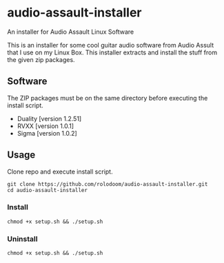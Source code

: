# audio-assault-installer
An installer for Audio Assault Linux Software

This is an installer for some cool guitar audio software from Audio Assult that I use on my Linux Box. This installer extracts and install the stuff from the given zip packages.

## Software
The ZIP packages must be on the same directory before executing the install script.
* Duality [version 1.2.51]
* RVXX [version 1.0.1]
* Sigma [version 1.0.2]

## Usage
Clone repo and execute install script.

    git clone https://github.com/rolodoom/audio-assault-installer.git
    cd audio-assault-installer
### Install
    chmod +x setup.sh && ./setup.sh
### Uninstall
    chmod +x setup.sh && ./setup.sh
